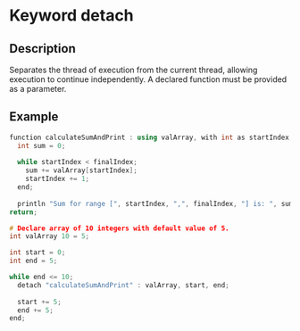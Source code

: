 # Keyword detach

## Description

Separates the thread of execution from the current thread, allowing execution to continue independently. A declared function must be provided as a parameter.

## Example

```cpp
function calculateSumAndPrint : using valArray, with int as startIndex, with int as finalIndex;
  int sum = 0;
  
  while startIndex < finalIndex;
    sum += valArray[startIndex];  
    startIndex += 1;
  end;
  
  println "Sum for range [", startIndex, ",", finalIndex, "] is: ", sum;
return;

# Declare array of 10 integers with default value of 5.
int valArray 10 = 5;

int start = 0;
int end = 5;

while end <= 10;
  detach "calculateSumAndPrint" : valArray, start, end;
  
  start += 5;
  end += 5;
end;
```
